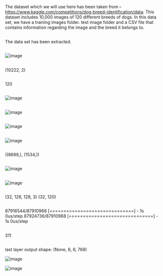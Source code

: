 ##

The dataset which we will use here has been taken from – https://www.kaggle.com/competitions/dog-breed-identification/data. This dataset includes 10,000 images of 120 different breeds of dogs. In this data set, we have a training images folder. test image folder and a CSV file that contains information regarding the image and the breed it belongs to.


##

The data set has been extracted.


##

![image](https://github.com/user-attachments/assets/2eb12184-45cc-44cc-b5ad-2c7d4362e0ef)

##
(10222, 2)


##
120

##

![image](https://github.com/user-attachments/assets/d32765ce-bf97-44d4-b960-a50e194c2cf5)


##

![image](https://github.com/user-attachments/assets/21e94d6e-00bd-45c2-b492-66c0f55aed7c)

##

![image](https://github.com/user-attachments/assets/2a0576e9-8590-40c0-b264-17ead6f38cf9)

##
![image](https://github.com/user-attachments/assets/b253173b-61c4-4dfc-8d1f-02132b08ce42)



##
((8688,), (1534,))


##

![image](https://github.com/user-attachments/assets/137774b4-55c0-4e3b-908f-14d51fb87f3d)



##

![image](https://github.com/user-attachments/assets/c243ebbd-afa9-46d8-bff5-6c91dafc1f77)



##

(32, 128, 128, 3) (32, 120)



##

87916544/87910968 [==============================] - 1s 0us/step
87924736/87910968 [==============================] - 1s 0us/step

##

311



##

last layer output shape:  (None, 6, 6, 768)





![image](https://github.com/user-attachments/assets/7f80d4e1-be66-4b6b-962c-5d29585e4b9d)



![image](https://github.com/user-attachments/assets/2b65c358-9bae-4726-8fca-f4ff8885a1f0)


